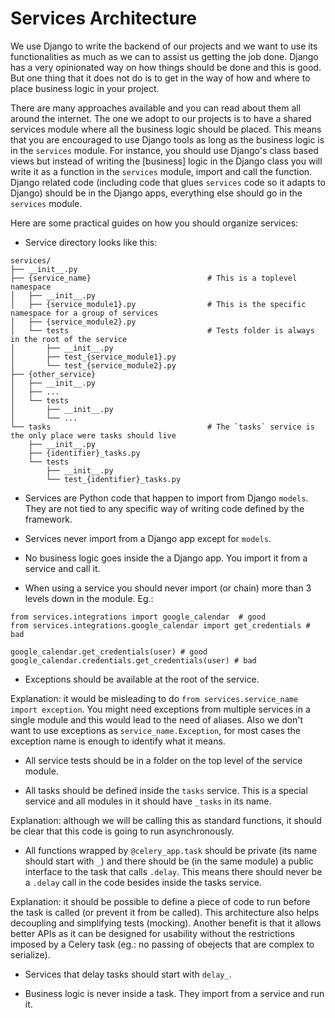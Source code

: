 # Services Architecture

We use Django to write the backend of our projects and we want to use its functionalities as much as we can to assist us getting the job done. Django has a very opinionated way on how things should be done and this is good. But one thing that it does not do is to get in the way of how and where to place business logic in your project.

There are many approaches available and you can read about them all around the internet. The one we adopt to our projects is to have a shared services module where all the business logic should be placed. This means that you are encouraged to use Django tools as long as the business logic is in the `services` module. For instance, you should use Django's class based views but instead of writing the [business] logic in the Django class you will write it as a function in the `services` module, import and call the function. Django related code (including code that glues `services` code so it adapts to Django) should be in the Django apps, everything else should go in the `services` module. 

Here are some practical guides on how you should organize services:

- Service directory looks like this:

```
services/
├── __init__.py
├── {service_name}                          # This is a toplevel namespace
│   ├── __init__.py
│   ├── {service_module1}.py                # This is the specific namespace for a group of services
│   ├── {service_module2}.py
│   └── tests                               # Tests folder is always in the root of the service
│       ├── __init__.py
│       ├── test_{service_module1}.py
│       └── test_{service_module2}.py
├── {other_service}
│   ├── __init__.py
│   ├── ...
│   └── tests
│       ├── __init__.py
│       └── ...
└── tasks                                   # The `tasks` service is the only place were tasks should live
    ├── __init__.py
    ├── {identifier}_tasks.py
    └── tests
        ├── __init__.py
        └── test_{identifier}_tasks.py
```

- Services are Python code that happen to import from Django `models`. They are not tied to any specific way of writing code defined by the framework. 

- Services never import from a Django app except for `models`.

- No business logic goes inside the a Django app. You import it from a service and call it.

- When using a service you should never import (or chain) more than 3 levels down in the module. Eg.: 

```
from services.integrations import google_calendar  # good
from services.integrations.google_calendar import get_credentials # bad

google_calendar.get_credentials(user) # good
google_calendar.credentials.get_credentials(user) # bad
```

- Exceptions should be available at the root of the service. 

Explanation: it would be misleading to do `from services.service_name import exception`. You might need exceptions from multiple services in a single module and this would lead to the need of aliases. Also we don't want to use exceptions as `service_name.Exception`, for most cases the exception name is enough to identify what it means.

- All service tests should be in a folder on the top level of the service module.

- All tasks should be defined inside the `tasks` service. This is a special service and all modules in it should have `_tasks` in its name. 

Explanation: although we will be calling this as standard functions, it should be clear that this code is going to run asynchronously.

- All functions wrapped by `@celery_app.task` should be private (its name should start with `_`) and there should be (in the same module) a public interface to the task that calls `.delay`. This means there should never be a `.delay`  call in the code besides inside the tasks service. 

Explanation: it should be possible to define a piece of code to run before the task is called (or prevent it from be called). This architecture also helps decoupling and simplifying tests (mocking). Another benefit is that it allows  better APIs as it can be designed for usability without the restrictions imposed by a Celery task (eg.: no passing of obejects that are complex to serialize).

- Services that delay tasks should start with `delay_`.

- Business logic is never inside a task. They import from a service and run it.